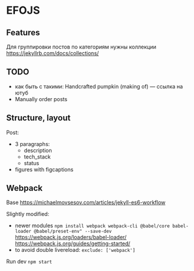 # EFOJS
## Features
Для группировки постов по категориям нужны коллекции
https://jekyllrb.com/docs/collections/

## TODO
- как быть с такими: Handcrafted pumpkin (making of) — ссылка на ютуб
- Manually order posts

## Structure, layout
Post:
- 3 paragraphs:
  - description
  - tech_stack
  - status
- figures with figcaptions


## Webpack
Base https://michaelmovsesov.com/articles/jekyll-es6-workflow  

Slightly modified:
- newer modules `npm install webpack webpack-cli @babel/core babel-loader @babel/preset-env" --save-dev`
 https://webpack.js.org/loaders/babel-loader/
 https://webpack.js.org/guides/getting-started/
- to avoid double livereload: `exclude: ['webpack']`

Run dev `npm start`
